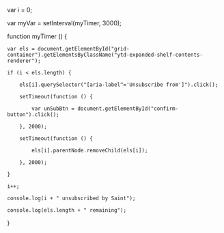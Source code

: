 var i = 0;

var myVar = setInterval(myTimer, 3000);

function myTimer () {

    var els = document.getElementById("grid-container").getElementsByClassName("ytd-expanded-shelf-contents-renderer");

    if (i < els.length) {

        els[i].querySelector("[aria-label^='Unsubscribe from']").click();

        setTimeout(function () {

            var unSubBtn = document.getElementById("confirm-button").click();

        }, 2000);

        setTimeout(function () {

            els[i].parentNode.removeChild(els[i]);

        }, 2000);

    }

    i++;

    console.log(i + " unsubscribed by Saint");

    console.log(els.length + " remaining");

}